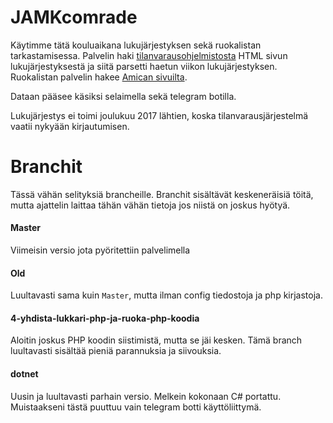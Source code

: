 # JAMKcomrade
Käytimme tätä kouluaikana lukujärjestyksen sekä ruokalistan tarkastamisessa.
Palvelin haki [tilanvarausohjelmistosta](https://amp.jamk.fi/asio) HTML sivun lukujärjestyksestä ja siitä parsetti haetun viikon
lukujärjestyksen. Ruokalistan palvelin hakee [Amican sivuilta](http://www.amica.fi/ravintolat/ravintolat-kaupungeittain/jyvaskyla/aimo/).

Dataan pääsee käsiksi selaimella sekä telegram botilla.

Lukujärjestys ei toimi joulukuu 2017 lähtien, koska tilanvarausjärjestelmä vaatii nykyään kirjautumisen.

# Branchit
Tässä vähän selityksiä brancheille. Branchit sisältävät keskeneräisiä töitä, mutta ajattelin laittaa tähän vähän tietoja jos 
niistä on joskus hyötyä.

#### Master
Viimeisin versio jota pyöritettiin palvelimella

#### Old
Luultavasti sama kuin `Master`, mutta ilman config tiedostoja ja php kirjastoja.

#### 4-yhdista-lukkari-php-ja-ruoka-php-koodia
Aloitin joskus PHP koodin siistimistä, mutta se jäi kesken. Tämä branch luultavasti sisältää pieniä parannuksia ja siivouksia.

#### dotnet
Uusin ja luultavasti parhain versio.
Melkein kokonaan C# portattu. 
Muistaakseni tästä puuttuu vain telegram botti käyttöliittymä.
